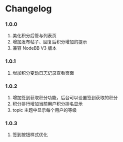 # Changelog

### 1.0.0

1. 美化积分后管与列表页
2. 增加发布帖子、回复后积分增加的提示
3. 兼容 NodeBB V3 版本

### 1.0.1

1. 增加积分变动日志记录查看页面

### 1.0.2

1. 增加签到获取积分功能，后台可以设置签到获取的积分
2. 积分排行增加当前用户积分排名显示
3. topic 主题中显示每个用户的等级

### 1.0.3

1. 签到按钮样式优化
